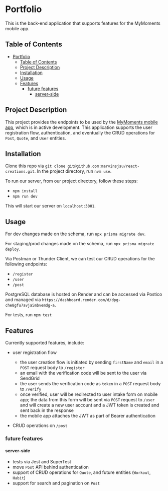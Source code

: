 # Portfolio

This is the back-end application that supports features for the MyMoments mobile app.


## Table of Contents

- [Portfolio](#portfolio)
  - [Table of Contents](#table-of-contents)
  - [Project Description](#project-description)
  - [Installation](#installation)
  - [Usage](#usage)
  - [Features](#features)
    - [future features](#future-features)
      - [server-side](#server-side)


## Project Description

This project provides the endpoints to be used by the [MyMoments mobile app](https://github.com/marvinsjsu/my-moments), which is in active development.  This application supports the user registration flow, authentication, and eventually the CRUD operations for `Post`, `Quote`, and `User` entities.


## Installation

Clone this repo via `git clone git@github.com:marvinsjsu/react-creations.git`.
In the project directory, run `nvm use`.

To run our server, from our project directory, follow these steps:
- `npm install`
- `npm run dev`

This will start our server on `localhost:3001`.


## Usage

For dev changes made on the schema, run `npx prisma migrate dev`.

For staging/prod changes made on the schema, run `npx prisma migrate deploy`.

Via Postman or Thunder Client, we can test our CRUD operations for the following endpoints:
- `/register`
- `/user`
- `/post`

PostgreSQL database is hosted on Render and can be accessed via Postico and managed via `https://dashboard.render.com/d/dpg-che8gfu7avja5mbvemdg-a`.

For tests, run `npm test`


## Features

Currently supported features, include:

- user registration flow
  - the user creation flow is initiated by sending `firstName` and `email` in a `POST` request body to `/register`
  - an email with the verification code will be sent to the user via SendGrid
  - the user sends the verification code as `token` in a `POST` request body to `/verify`
  - once verified, user will be redirected to user intake form on mobile app; the data from this form will be sent via `POST` request to `/user` and will create a new user account and a JWT token is created and sent back in the response
  - the mobile app attaches the JWT as part of Bearer authentication

- CRUD operations on `/post` 

### future features
#### server-side
- tests via Jest and SuperTest
- move `Post` API behind authentication
- support of CRUD operations for `Quote`, and future entities (`Workout`, `Habit`)
- support for search and pagination on `Post`
  
